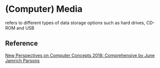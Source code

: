 # (Computer) Media

refers to different types of data storage options such as hard drives, CD-ROM and USB

## Reference

[New Perspectives on Computer Concepts 2018: Comprehensive by June Jamrich Parsons](https://www.amazon.ca/Perspectives-Computer-Concepts-2018-Comprehensive/dp/1305951492)
